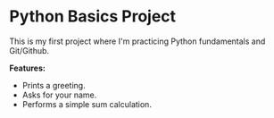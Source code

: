 # Python Basics Project

This is my first project where I'm practicing Python fundamentals and Git/Github.

**Features:**
- Prints a greeting.
- Asks for your name.
- Performs a simple sum calculation.